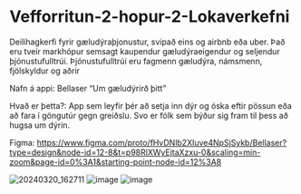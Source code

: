 # Vefforritun-2-hopur-2-Lokaverkefni


Deilihagkerfi fyrir gæludýraþjonustur, svipað eins og airbnb eða uber.  Það eru tveir markhópur semsagt kaupendur gæludýraeigendur og seljendur þjónustufulltrúi. Þjónustufulltrúi eru fagmenn gæludýra, námsmenn, fjölskyldur og aðrir

Nafn á appi: Bellaser “Um gæludýrirð þitt” 

Hvað er þetta?:
App sem leyfir þér að setja inn dýr og óska eftir pössun eða að fara í göngutúr gegn greiðslu. 
Svo er fólk sem býður sig fram til þess að hugsa um dýrin.

Figma: https://www.figma.com/proto/fHvDNlb2XIuve4NpSjSykb/Bellaser?type=design&node-id=12-8&t=p98RlXWyEjtaXzxu-0&scaling=min-zoom&page-id=0%3A1&starting-point-node-id=12%3A8

![20240320_162711](https://github.com/Vefforritun-2-hopur-2/Vefforritun-2-hopur-2-Lokaverkefni/assets/88351016/72b36de0-65c1-42ae-827b-41a17c0c9e00)
![image](https://github.com/Vefforritun-2-hopur-2/Vefforritun-2-hopur-2-Lokaverkefni/assets/88351016/72df366a-0fe9-4915-82c1-996ce0af81d3)
![image](https://github.com/Vefforritun-2-hopur-2/Vefforritun-2-hopur-2-Lokaverkefni/assets/88351016/807c1039-a4c4-4f22-89cb-94eec8c62ba2)
